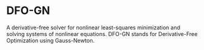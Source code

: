 # DFO-GN
A derivative-free solver for nonlinear least-squares minimization and solving systems of nonlinear equations. DFO-GN stands for Derivative-Free Optimization using Gauss-Newton.
